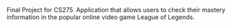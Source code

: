 Final Project for CS275. 
Application that allows users to check their mastery information in the popular online video game League of Legends.

